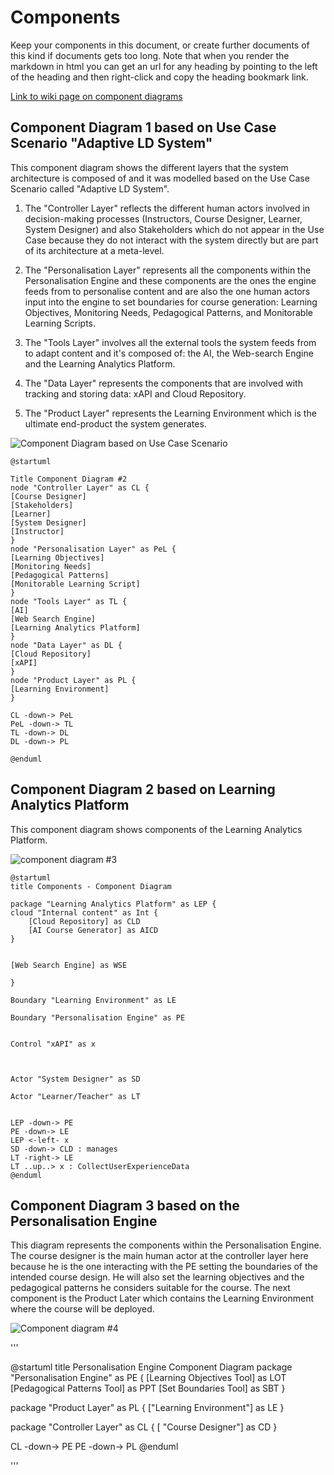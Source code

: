 # Components

Keep your components in this document, or create further documents of this kind if documents gets too long. Note that when you render the markdown in html you can get an url for any heading by pointing to the left of the heading and then right-click and copy the heading bookmark link. 

[Link to wiki page on component diagrams](https://github.sydney.edu.au/crli/EDPC5022-2019/wiki/Component-Diagrams) 

## Component Diagram 1 based on Use Case Scenario "Adaptive LD System"

This component diagram shows the different layers that the system architecture is composed of and it was modelled based on the Use Case Scenario called "Adaptive LD System". 

1. The "Controller Layer" reflects the different human actors involved in decision-making processes (Instructors, Course Designer, Learner, System Designer) and also Stakeholders which do not appear in the Use Case because they do not interact with the system directly but are part of its architecture at a meta-level.

1. The "Personalisation Layer" represents all the components within the Personalisation Engine and these components are the ones the engine feeds from to personalise content and are also the one human actors input into the engine to set boundaries for course generation: Learning Objectives, Monitoring Needs, Pedagogical Patterns, and Monitorable Learning Scripts.

1. The "Tools Layer" involves all the external tools the system feeds from to adapt content and it's composed of: the AI, the Web-search Engine and the Learning Analytics Platform.

1. The "Data Layer" represents the components that are involved with tracking and storing data: xAPI and Cloud Repository.

1. The "Product Layer" represents the Learning Environment which is the ultimate end-product the system generates. 


![Component Diagram based on Use Case Scenario](https://www.plantuml.com/plantuml/img/LL9DJyCm3BtdLqJZl0i_06rgTvXKe6ALE4mxU8tf0gazEUwWGlntqZ5OE3x7xoClMKG5qQ4FnZHU0zg2-oCJajhIGoVGsvjRG-pGpWec5Gu1nLOmeimiH5jKzjDi2nuaeYqn-evGTcQxKNZ30mU74XEi4EHoC4R5FbzTKrGPMkK4lYvUTQ8nGV0Hr3DbXZMU7S-2dZhxk7_5Llq99vjx9fzqfla3efj6DJhekFCj15k3AWfbcx1FT_xJshJYZtfDqJ27c7atP-lbEl6VSMytYTSUx8ewJxZBCYrJyb5zcz86q1UM_gfPWa8cMVxq5tXmzWcF7ATKOnBxMDRhh0zXbohAU_XVmufENfZwz78JowHtcJj-f_dTr9YPMll5JMMQAoehKsQxbJ4B99T-n3S0)

```
@startuml

Title Component Diagram #2
node "Controller Layer" as CL {
[Course Designer]
[Stakeholders]
[Learner]
[System Designer]
[Instructor]
}
node "Personalisation Layer" as PeL {
[Learning Objectives]
[Monitoring Needs]
[Pedagogical Patterns]
[Monitorable Learning Script]
}
node "Tools Layer" as TL {
[AI]
[Web Search Engine]
[Learning Analytics Platform]
}
node "Data Layer" as DL {
[Cloud Repository]
[xAPI]
}
node "Product Layer" as PL {
[Learning Environment]
}

CL -down-> PeL
PeL -down-> TL
TL -down-> DL
DL -down-> PL

@enduml
```

## Component Diagram 2 based on Learning Analytics Platform

This component diagram shows components of the Learning Analytics Platform.

![component diagram #3](https://www.plantuml.com/plantuml/img/JPB1ReCm38RlUGgBE-nUJLKPe0c90nfCFLGxPAbBemK79M43LNlt6TPrvPJu-nq-77O-I1V6teYWWq78R3zOGWeUulyDv5fsJlP2359zo0uXgb0wqjH1IjBCGIiFjP7XP5qVWVHG5JLSG2XZnoD49GLq70HbUKLXZN0HBWBuEMHhx0K7wtMmRdvRU5RblpGjMMLq7k4P2Ptan1f8oomNtqA8mnxVeM4ZTOQ2EasuydrJY8K_sP6EqirtrWLzQcUf_tEfYljOZSvRrjLU1ctfUkOQh3aeCluAPmr4KrgNQtdYgaWLcq7Kp3vW3pbwtR7koflyXbS7T0yjIdM-ughbzcLayT5-KRnTNbCNjntRBV0nDdWACKm0eiblbES46-WbySLuKRKGEzsTmxMlXIGPXoJPSjk6vsWCgl3gqHNJW4uZASnba6A7TEJ_u0S0)

```
@startuml
title Components - Component Diagram

package "Learning Analytics Platform" as LEP { 
cloud "Internal content" as Int {
    [Cloud Repository] as CLD
    [AI Course Generator] as AICD
}


[Web Search Engine] as WSE

}

Boundary "Learning Environment" as LE

Boundary "Personalisation Engine" as PE


Control "xAPI" as x



Actor "System Designer" as SD

Actor "Learner/Teacher" as LT


LEP -down-> PE
PE -down-> LE
LEP <-left- x  
SD -down-> CLD : manages
LT -right-> LE
LT ..up..> x : CollectUserExperienceData
@enduml
```


## Component Diagram 3 based on the Personalisation Engine

This diagram represents the components within the Personalisation Engine. The course designer is the main human actor at the controller layer here because he is the one interacting with the PE setting the boundaries of the intended course design. He will also set the learning objectives and the pedagogical patterns he considers suitable for the course. The next component is the Product Later which contains the Learning Environment where the course will be deployed. 

![Component diagram #4](https://www.plantuml.com/plantuml/img/RP31QiCm38RlVWgHYqzzXL6QvXQeeRcL7RH466-EL6IbOuoz-vmMIWOx2ltw-7vvxvtR5qErPSxEacM2G5g4CQU2beIXuvYOe9NvAaniS4mO5MTtnV438q7p_qK3M21qyEqkFQ5ouWYdjtSQBTsem22INzT8VnhS9T24KM8QCKD0CrBUH4AeaJCP76JX2JLjxy-7mVsuZOtAj8m6FNwHFYJwLQ9vMdHyIoeyrpBDGw63FuXMs5Ho9jrGsZjbNIvQ28vKKkIwknFQumgeaTqadxnxgSLTxVwSUhSddjOdE-_zBm00)

'''

@startuml
title Personalisation Engine Component Diagram
package "Personalisation Engine" as PE {
[Learning Objectives Tool] as LOT
[Pedagogical Patterns Tool] as PPT
[Set Boundaries Tool] as SBT
}

package "Product Layer" as PL {
["Learning Environment"] as LE 
}

package "Controller Layer" as CL {
[ "Course Designer"] as CD
}

CL -down-> PE
PE -down-> PL
@enduml

'''
